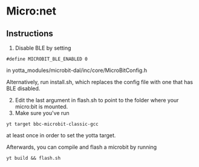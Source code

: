 # Micro:net

## Instructions
1) Disable BLE by setting
  
```
#define MICROBIT_BLE_ENABLED 0
```
in yotta_modules/microbit-dal/inc/core/MicroBitConfig.h

Alternatively, run install.sh, which replaces the config file with one that has BLE disabled.

2) Edit the last argument in flash.sh to point to the folder where your micro:bit is mounted.
3) Make sure you've run 
```
yt target bbc-microbit-classic-gcc
```
at least once in order to set the yotta target.
  
  
Afterwards, you can compile and flash a microbit by running
```
yt build && flash.sh
```
